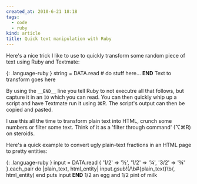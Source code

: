 ```yaml
---
created_at: 2010-6-21 18:18
tags:
  - code
  - ruby
kind: article
title: Quick text manipulation with Ruby
---
```

Here's a nice trick I like to use to quickly transform some random piece of text using Ruby and Textmate:

{: .language-ruby }
    string = DATA.read
    # do stuff here...
    __END__
    Text to transform goes here

By using the `__END__` line you tell Ruby to not executre all that follows, but capture it in an `IO` which you can read. You can then quickly whip up a script and have Textmate run it using  ⌘R. The script's output can then be copied and pasted.

I use this all the time to transform plain text into HTML, crunch some numbers or filter some text. Think of it as a 'filter through command' (⌥⌘R) on steroids.

Here's a quick example to convert ugly plain-text fractions in an HTML page to pretty entities:

{: .language-ruby }
    input = DATA.read
    {
      '1/2' => '&frac12;',
      '1/2' => '&frac14;',
      '3/2' => '&frac34;'
    }.each_pair do |plain_text, html_entity|
      input.gsub!(/\b#{plain_text}\b/, html_entity)
    end
    puts input
    __END__
    1/2 an egg and 1/2 pint of milk

